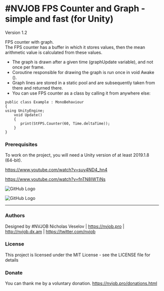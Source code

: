 # #NVJOB FPS Counter and Graph - simple and fast (for Unity)

Version 1.2

FPS counter with graph.<br>
The FPS counter has a buffer in which it stores values, then the mean arithmetic value is calculated from these values.

- The graph is drawn after a given time (graphUpdate variable), and not once per frame.<br>
- Coroutine responsible for drawing the graph is run once in void Awake ().<br>
- Graph lines are stored in a static pool and are subsequently taken from there and returned there.<br>
- You can use FPS counter as a class by calling it from anywhere else:
```
public class Example : MonoBehaviour
{
using UnityEngine;
    void Update()
    {
       print(StFPS.Counter(60, Time.deltaTime));       
    }
}
```

### Prerequisites

To work on the project, you will need a Unity version of at least 2019.1.8 (64-bit).

https://www.youtube.com/watch?v=suy4ND4_hn4

https://www.youtube.com/watch?v=fnTN8IWTiNs

![GitHub Logo](https://github.com/nvjob/Unity-FPS-Counter/blob/master/Images/Unity-FPS-Counter-1.png?raw=true)

![GitHub Logo](https://github.com/nvjob/Unity-FPS-Counter/blob/master/Images/Unity-FPS-Counter-0.png?raw=true)

------------------------------------

### Authors
Designed by #NVJOB Nicholas Veselov | https://nvjob.pro | http://nvjob.dx.am | https://twitter.com/nvjob

### License
This project is licensed under the MIT License - see the LICENSE file for details

### Donate
You can thank me by a voluntary donation. https://nvjob.pro/donations.html
